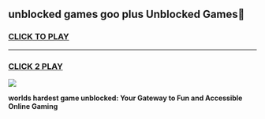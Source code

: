 
## unblocked games goo plus Unblocked Games👋
<h3>
<a href="https://premium.freeplayer.one?title=unblocked_games_goo_plus&ref=16F">CLICK TO PLAY</a></h3>
<hr>

<h3>
<a href="https://premium.freeplayer.one?title=unblocked_games_goo_plus&ref=16F">CLICK 2 PLAY</a>
  
</h3>

<a href="https://premium.freeplayer.one?title=unblocked_games_goo_plus&ref=16F/"><img src="https://clearcache.store/games.png"></a>


**worlds hardest game unblocked: Your Gateway to Fun and Accessible Online Gaming**
